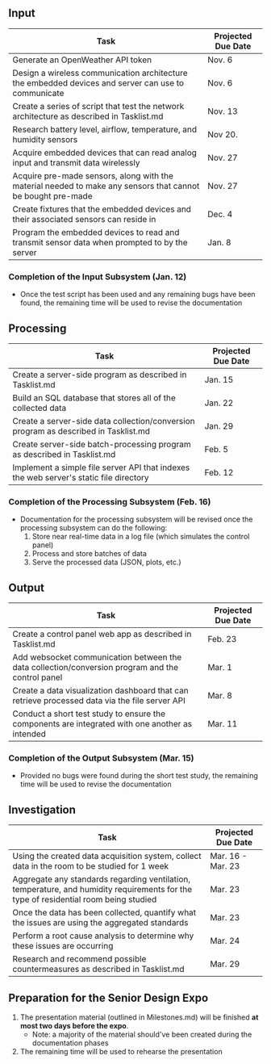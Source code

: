 ## Input
| Task | Projected Due Date |
| ---- | ------------------ |
| Generate an OpenWeather API token | Nov. 6 |
| Design a wireless communication architecture the embedded devices and server can use to communicate | Nov. 6 |
| Create a series of script that test the network architecture as described in Tasklist.md | Nov. 13 |
| Research battery level, airflow, temperature, and humidity sensors | Nov 20. |
| Acquire embedded devices that can read analog input and transmit data wirelessly | Nov. 27 |
| Acquire pre-made sensors, along with the material needed to make any sensors that cannot be bought pre-made | Nov. 27 |
| Create fixtures that the embedded devices and their associated sensors can reside in | Dec. 4 |
| Program the embedded devices to read and transmit sensor data when prompted to by the server | Jan. 8 |

### Completion of the Input Subsystem (Jan. 12)
- Once the test script has been used and any remaining bugs have been found, the remaining time will be used to revise the documentation

## Processing
| Task | Projected Due Date |
| ---- | ------------------ |
| Create a server-side program as described in Tasklist.md | Jan. 15 |
| Build an SQL database that stores all of the collected data | Jan. 22 |
| Create a server-side data collection/conversion program as described in Tasklist.md | Jan. 29 |
| Create server-side batch-processing program as described in Tasklist.md | Feb. 5 |
| Implement a simple file server API that indexes the web server's static file directory | Feb. 12 |

### Completion of the Processing Subsystem (Feb. 16)
- Documentation for the processing subsystem will be revised once the processing subsystem can do the following:
  1. Store near real-time data in a log file (which simulates the control panel)
  2. Process and store batches of data
  3. Serve the processed data (JSON, plots, etc.)

## Output
| Task | Projected Due Date |
| ---- | ------------------ |
| Create a control panel web app as described in Tasklist.md | Feb. 23 |
| Add websocket communication between the data collection/conversion program and the control panel | Mar. 1 |
| Create a data visualization dashboard that can retrieve processed data via the file server API   | Mar. 8 |
| Conduct a short test study to ensure the components are integrated with one another as intended  | Mar. 11 |

### Completion of the Output Subsystem (Mar. 15)
- Provided no bugs were found during the short test study, the remaining time will be used to revise the documentation

## Investigation
| Task | Projected Due Date |
| ---- | ------------------ |
| Using the created data acquisition system, collect data in the room to be studied for 1 week | Mar. 16 - Mar. 23 |
| Aggregate any standards regarding ventilation, temperature, and humidity requirements for the type of residential room being studied | Mar. 23 |
| Once the data has been collected, quantify what the issues are using the aggregated standards | Mar. 23 |
| Perform a root cause analysis to determine why these issues are occurring | Mar. 24 |
| Research and recommend possible countermeasures as described in Tasklist.md | Mar. 29 |
  
## Preparation for the Senior Design Expo 
1. The presentation material (outlined in Milestones.md) will be finished **at most two days before the expo**. 
   - Note: a majority of the material should've been created during the documentation phases
2. The remaining time will be used to rehearse the presentation
